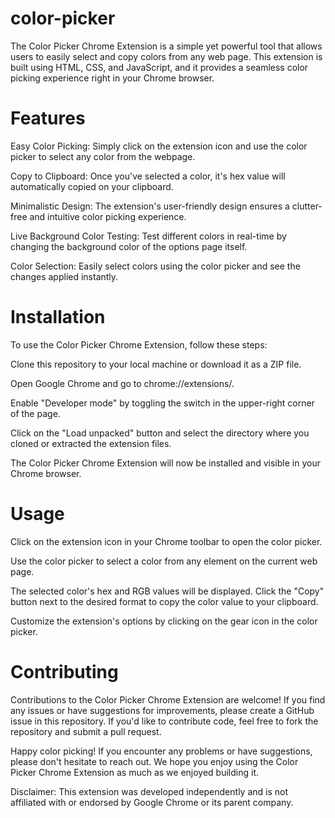 # color-picker

The Color Picker Chrome Extension is a simple yet powerful tool that allows users to easily select and copy colors from any web page. This extension is built using HTML, CSS, and JavaScript, and it provides a seamless color picking experience right in your Chrome browser.

# Features

Easy Color Picking: Simply click on the extension icon and use the color picker to select any color from the webpage.

Copy to Clipboard: Once you've selected a color, it's hex value will automatically copied on your clipboard.

Minimalistic Design: The extension's user-friendly design ensures a clutter-free and intuitive color picking experience.

Live Background Color Testing: Test different colors in real-time by changing the background color of the options page itself.

Color Selection: Easily select colors using the color picker and see the changes applied instantly.

# Installation

To use the Color Picker Chrome Extension, follow these steps:

Clone this repository to your local machine or download it as a ZIP file.

Open Google Chrome and go to chrome://extensions/.

Enable "Developer mode" by toggling the switch in the upper-right corner of the page.

Click on the "Load unpacked" button and select the directory where you cloned or extracted the extension files.

The Color Picker Chrome Extension will now be installed and visible in your Chrome browser.

# Usage

Click on the extension icon in your Chrome toolbar to open the color picker.

Use the color picker to select a color from any element on the current web page.

The selected color's hex and RGB values will be displayed. Click the "Copy" button next to the desired format to copy the color value to your clipboard.

Customize the extension's options by clicking on the gear icon in the color picker.


# Contributing

Contributions to the Color Picker Chrome Extension are welcome! If you find any issues or have suggestions for improvements, please create a GitHub issue in this repository. If you'd like to contribute code, feel free to fork the repository and submit a pull request.


Happy color picking! If you encounter any problems or have suggestions, please don't hesitate to reach out. We hope you enjoy using the Color Picker Chrome Extension as much as we enjoyed building it.

Disclaimer: This extension was developed independently and is not affiliated with or endorsed by Google Chrome or its parent company.





